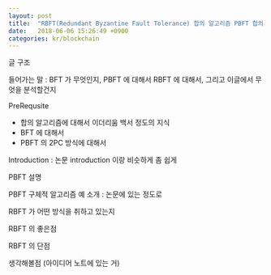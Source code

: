 ```yaml
---
layout: post
title:  "RBFT(Redundant Byzantine Fault Tolerance) 합의 알고리즘 PBFT 합의 알고리즘과 비교 분석"
date:   2018-06-06 15:26:49 +0900
categories: kr/blockchain
---
```


글 구조



들어가는 말 : BFT 가 무엇인지, PBFT 에 대해서 RBFT 에 대해서, 그리고 이글에서 무엇을 분석할건지 

PreRequsite
 * 합의 알고리즘에 대해서 이더리움 백서 정도의 지식
 * BFT 에 대해서
 * PBFT 의 2PC 방식에 대해서
 
Introduction : 논문 introduction 이랑 비슷하게 좀 쉽게

PBFT 설명

PBFT 구체적 알고리즘 예 소개 : 논문에 있는 정도로

RBFT 가 어떤 방식을 취하고 있는지

RBFT 의 좋은점

RBFT 의 단점

생각해볼점 (아이디어 노트에 있는 거)
 
 